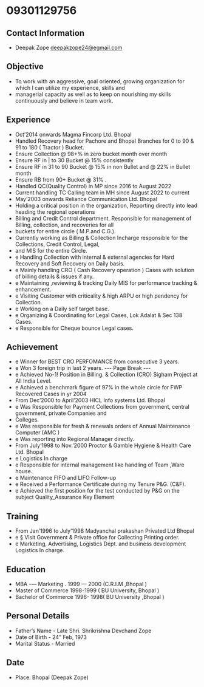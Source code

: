 # 09301129756

## Contact Information

* Deepak Zope deepakzope24@egmail.com


## Objective

* To work with an aggressive, goal oriented, growing organization for which I can utilize my experience, skills and
* managerial capacity as well as to keep on nourishing my skills continuously and believe in team work.


## Experience

* Oct’2014 onwards Magma Fincorp Ltd. Bhopal
* Handled Recovery head for Pachore and Bhopal Branches for 0 to 90 & 91 to 180 ( Tractor ) Bucket.
* Ensure Collection @ 98+% in zero bucket month over month
* Ensure RF in | to 30 Bucket @ 15% consistently
* Ensure RF in 31 to 90 Bucket @ 15% in non Bullet and @ 22% in Bullet month
* Ensure RB from 90+ Bucket @ 31% .
* Handled QC(Quality Control) in MP since 2016 to August 2022
* Current handling TC Calling team in MH since August 2022 to current
* May’2003 onwards Reliance Communication Ltd. Bhopal
* Holding a critical position in the organization, Reporting directly into lead heading the regional operations
* Billing and Credit Control department. Responsible for management of Billing, collection, and recoveries for all
* buckets for entire circle ( M.P.and C.G.).
* Currently working as Billing & Collection Incharge responsible for the Collections, Credit Control, Legal,
* and MIS for the entire Circle.
* e Handling Collection with internal & external agencies for Hard Recovery and Soft Recovery on Daily basis.
* e Mainly handling CRO ( Cash Recovery operation ) Cases with solution of billing details & issues if any.
* e Maintaining ,reviewing & tracking Daily MIS for performance tracking & enhancement.
* e Visiting Customer with criticality & high ARPU or high pendency for Collection.
* e Working on a Daily self target base.
* e Organizing & Coordinating for Legal Cases, Lok Adalat & Sec 138 Cases.
* e Responsible for Cheque bounce Legal cases.


## Achievement

* e Winner for BEST CRO PERFOMANCE from consecutive 3 years.
* e Won 3 foreign trip in last 2 years.
--- Page Break ---
* e Achieved No-1! Position in Billing. & Collection (CRO) Sigham Project at All India Level.
* e Achieved a benchmark figure of 97% in the whole circle for FWP Recovered Cases in yr 2004
* From Dec’2000 to April’2003 HICL Info systems Ltd. Bhopal
* e Was Responsible for Payment Collections from government, central government, private Companies and
* Colleges.
* e Was responsible for fresh & renewals orders of Annual Maintenance Computer (AMC )
* e Was reporting into Regional Manager directly.
* From July’1998 to Nov.’2000 Proctor & Gamble Hygiene & Health Care Ltd. Bhopal
* e Logistics In charge
* e Responsible for internal management like handling of Team ,Ware house.
* e Maintenance FIFO and LIFO Follow-up
* e Received a Performance Certificate during my Tenure P&G. (C&F).
* e Achieved the first position for the test conducted by P&G on the subject Quality_Assurance Key Element


## Training

* From Jan’1996 to July’1998 Madyanchal prakashan Privated Ltd Bhopal
* e § Visit Government & Private office for Collecting Printing order.
* e Marketing, Advertising, Logistics Dept. and business development Logistics In charge.


## Education

* MBA -— Marketing . 1999 — 2000 (C.R.I.M ,Bhopal )
* Master of Commerce 1998-1999 ( BU University, Bhopal )
* Bachelor of Commerce 1996- 1998( BU University ,Bhopal )


## Personal Details

* Father’s Name - Late Shri. Shrikrishna Devchand Zope
* Date of Birth - 24" Feb, 1973
* Marital Status - Married


## Date

* Place: Bhopal (Deepak Zope)

